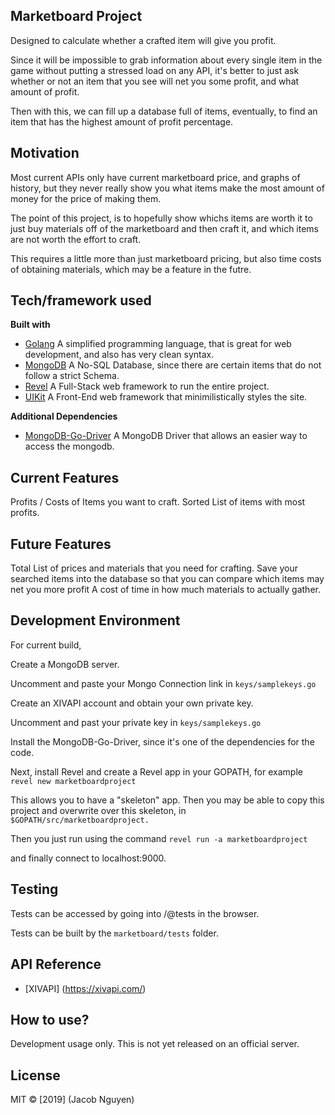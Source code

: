 ## Marketboard Project
Designed to calculate whether a crafted item will give you profit.

Since it will be impossible to grab information about every single item in the game without putting a stressed load on any API,
it's better to just ask whether or not an item that you see will net you some profit, and what amount of profit.

Then with this, we can fill up a database full of items, eventually, to find
an item that has the highest amount of profit percentage.

## Motivation
Most current APIs only have current marketboard price, and graphs of history,
but they never really show you what items make the most amount of money for 
the price of making them.

The point of this project, is to hopefully show whichs items are worth it to 
just buy materials off of the marketboard and then craft it, and which items
are not worth the effort to craft.

This requires a little more than just marketboard pricing, but also time costs
of obtaining materials, which may be a feature in the futre.

## Tech/framework used
<b>Built with</b>
- [Golang](https://golang.org/)
A simplified programming language, that is great for web development,
and also has very clean syntax.
- [MongoDB](https://www.mongodb.com/)
A No-SQL Database, since there are certain items that do not follow
a strict Schema.
- [Revel](https://revel.github.io/)
A Full-Stack web framework to run the entire project.
- [UIKit](https://getuikit.com/)
A Front-End web framework that minimilistically styles the site.

<b>Additional Dependencies</b>
- [MongoDB-Go-Driver](https://github.com/mongodb/mongo-go-driver)
A MongoDB Driver that allows an easier way to access the mongodb.

## Current Features
Profits / Costs of Items you want to craft.
Sorted List of items with most profits.

## Future Features
Total List of prices and materials that you need for crafting.
Save your searched items into the database so that you can compare which items may net you more profit
A cost of time in how much materials to actually gather.

## Development Environment
For current build,

Create a MongoDB server.

Uncomment and paste your Mongo Connection link in `keys/samplekeys.go`

Create an XIVAPI account and obtain your own private key.

Uncomment and past your private key in `keys/samplekeys.go`

Install the MongoDB-Go-Driver, since it's one of the dependencies for the code.

Next, install Revel and create a Revel app in your GOPATH, for example
`revel new marketboardproject`

This allows you to have a "skeleton" app. Then you may be able to copy this project and overwrite over this skeleton, in `$GOPATH/src/marketboardproject.`

Then you just run using the command
`revel run -a marketboardproject`

and finally connect to localhost:9000.

## Testing

Tests can be accessed by going into /@tests in the browser.

Tests can be built by the `marketboard/tests` folder.

## API Reference
- [XIVAPI] (https://xivapi.com/)

## How to use?
Development usage only. This is not yet released on an official server.

## License
MIT © [2019] (Jacob Nguyen)
